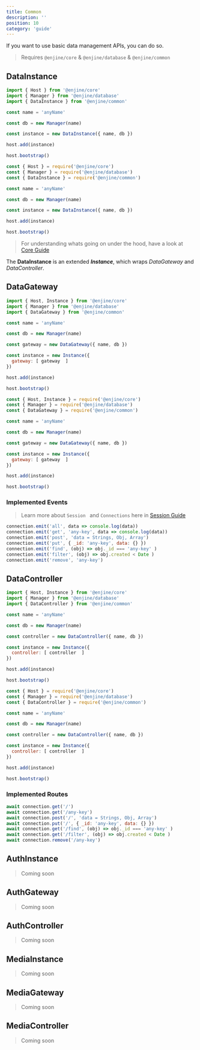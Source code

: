 ```yaml
---
title: Common
description: ''
position: 10
category: 'guide'
---
```


If you want to use basic data management APIs, you can do so.

> Requires `@enjine/core` & `@enjine/database` & `@enjine/common`

## DataInstance

<code-group>
  <code-block label="es6" active>

  ```js
  import { Host } from '@enjine/core'
  import { Manager } from '@enjine/database'
  import { DataInstance } from '@enjine/common'

  const name = 'anyName'

  const db = new Manager(name)

  const instance = new DataInstance({ name, db })

  host.add(instance)

  host.bootstrap()
  ```

  </code-block>
  <code-block label="commonjs">

  ```js
  const { Host } = require('@enjine/core')
  const { Manager } = require('@enjine/database')
  const { DataInstance } = require('@enjine/common')

  const name = 'anyName'

  const db = new Manager(name)

  const instance = new DataInstance({ name, db })

  host.add(instance)

  host.bootstrap()
  ```

  </code-block>
</code-group>

> For understanding whats going on under the hood, have a look at [Core Guide](/guide/core#instance)

The **DataInstance** is an extended ***Instance***, which wraps *DataGateway* and *DataController*.

## DataGateway

<code-group>
  <code-block label="es6" active>

  ```js
  import { Host, Instance } from '@enjine/core'
  import { Manager } from '@enjine/database'
  import { DataGateway } from '@enjine/common'

  const name = 'anyName'

  const db = new Manager(name)

  const gateway = new DataGateway({ name, db })

  const instance = new Instance({
    gateway: [ gateway  ]
  })

  host.add(instance)

  host.bootstrap()
  ```

  </code-block>
  <code-block label="commonjs">

  ```js
  const { Host, Instance } = require('@enjine/core')
  const { Manager } = require('@enjine/database')
  const { DataGateway } = require('@enjine/common')

  const name = 'anyName'

  const db = new Manager(name)

  const gateway = new DataGateway({ name, db })

  const instance = new Instance({
    gateway: [ gateway  ]
  })

  host.add(instance)

  host.bootstrap()
  ```

  </code-block>
</code-group>

### Implemented Events

> Learn more about `Session ` and `Connections` here in [Session Guide](/guide/session)

```js
connection.emit('all', data => console.log(data))
connection.emit('get', 'any-key', data => console.log(data))
connection.emit('post', 'data = Strings, Obj, Array')
connection.emit('put', { _id: 'any-key', data: {} })
connection.emit('find', (obj) => obj._id === 'any-key' )
connection.emit('filter', (obj) => obj.created < Date )
connection.emit('remove', 'any-key')
```

## DataController

<code-group>
  <code-block label="es6" active>

  ```js
  import { Host, Instance } from '@enjine/core'
  import { Manager } from '@enjine/database'
  import { DataController } from '@enjine/common'

  const name = 'anyName'

  const db = new Manager(name)

  const controller = new DataController({ name, db })

  const instance = new Instance({
    controller: [ controller  ]
  })

  host.add(instance)

  host.bootstrap()
  ```

  </code-block>
  <code-block label="commonjs">

  ```js
  const { Host } = require('@enjine/core')
  const { Manager } = require('@enjine/database')
  const { DataController } = require('@enjine/common')

  const name = 'anyName'

  const db = new Manager(name)

  const controller = new DataController({ name, db })

  const instance = new Instance({
    controller: [ controller  ]
  })

  host.add(instance)

  host.bootstrap()
  ```

  </code-block>
</code-group>

### Implemented Routes

```js
await connection.get('/')
await connection.get('/any-key')
await connection.post('/', 'data = Strings, Obj, Array')
await connection.put('/', { _id: 'any-key', data: {} })
await connection.get('/find', (obj) => obj._id === 'any-key' )
await connection.get('/filter', (obj) => obj.created < Date )
await connection.remove('/any-key')
```

## AuthInstance

> Coming soon

## AuthGateway

> Coming soon

## AuthController

> Coming soon

## MediaInstance

> Coming soon

## MediaGateway

> Coming soon

## MediaController

> Coming soon

